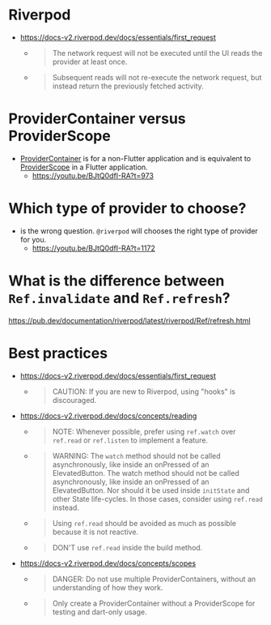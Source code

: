 # Riverpod
- https://docs-v2.riverpod.dev/docs/essentials/first_request
  - > The network request will not be executed until the UI reads the provider at least once.
  - > Subsequent reads will not re-execute the network request, but instead return the previously fetched activity.

# ProviderContainer versus ProviderScope
- [ProviderContainer](https://pub.dev/documentation/riverpod/latest/riverpod/ProviderContainer-class.html) is for a non-Flutter application and is equivalent to [ProviderScope](https://pub.dev/documentation/flutter_riverpod/latest/flutter_riverpod/ProviderScope-class.html) in a Flutter application.
  - https://youtu.be/BJtQ0dfI-RA?t=973

# Which type of provider to choose?
- is the wrong question. `@riverpod` will chooses the right type of provider for you.
  - https://youtu.be/BJtQ0dfI-RA?t=1172

# What is the difference between `Ref.invalidate` and `Ref.refresh`?
https://pub.dev/documentation/riverpod/latest/riverpod/Ref/refresh.html

# Best practices
- https://docs-v2.riverpod.dev/docs/essentials/first_request
  - > CAUTION: If you are new to Riverpod, using "hooks" is discouraged.
- https://docs-v2.riverpod.dev/docs/concepts/reading
  - > NOTE: Whenever possible, prefer using `ref.watch` over `ref.read` or `ref.listen` to implement a feature.
  - > WARNING: The `watch` method should not be called asynchronously, like inside an onPressed of an ElevatedButton. The watch method should not be called asynchronously, like inside an onPressed of an ElevatedButton. Nor should it be used inside `initState` and other State life-cycles. In those cases, consider using `ref.read` instead.
  - > Using `ref.read` should be avoided as much as possible because it is not reactive.
  - > DON'T use `ref.read` inside the build method.
- https://docs-v2.riverpod.dev/docs/concepts/scopes
  - > DANGER: Do not use multiple ProviderContainers, without an understanding of how they work.
  - > Only create a ProviderContainer without a ProviderScope for testing and dart-only usage.
